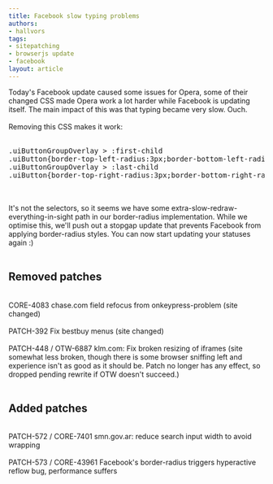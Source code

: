 ```yaml
---
title: Facebook slow typing problems
authors:
- hallvors
tags:
- sitepatching
- browserjs update
- facebook
layout: article
---
```

Today&#39;s Facebook update caused some issues for Opera, some of their changed CSS made Opera work a lot harder while Facebook is updating itself. The main impact of this was that typing became very slow. Ouch.<br/><br/>Removing this CSS makes it work: <br/><br/><pre> .uiButtonGroupOverlay &gt; :first-child .uiButton{border-top-left-radius:3px;border-bottom-left-radius:3px} 
 .uiButtonGroupOverlay &gt; :last-child .uiButton{border-top-right-radius:3px;border-bottom-right-radius:3px}</pre><br/><br/>It&#39;s not the selectors, so it seems we have some extra-slow-redraw-everything-in-sight path in our border-radius implementation. While we optimise this, we&#39;ll push out a stopgap update that prevents Facebook from applying border-radius styles. You can now start updating your statuses again :)<br/><br/><h2>Removed patches</h2><br/>CORE-4083 chase.com field refocus from onkeypress-problem (site changed)<br/><br/>PATCH-392 Fix bestbuy menus (site changed)<br/><br/>PATCH-448	/ OTW-6887 klm.com: Fix broken resizing of iframes 	(site somewhat less broken, though there is some browser sniffing left and experience isn&#39;t as good as it should be. Patch no longer has any effect, so dropped pending rewrite if OTW doesn&#39;t succeed.)<br/><br/><h2>Added patches</h2><br/>PATCH-572	/ CORE-7401 smn.gov.ar: reduce search input width to avoid wrapping<br/><br/>PATCH-573 / CORE-43961 Facebook&#39;s border-radius triggers hyperactive reflow bug, performance suffers<br/>
